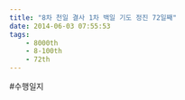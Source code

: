 ```yaml
---
title: "8차 천일 결사 1차 백일 기도 정진 72일째"
date: 2014-06-03 07:55:53
tags:
    - 8000th
    - 8-100th
    - 72th
---
```


#수행일지
